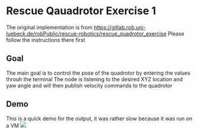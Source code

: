 # Rescue Qauadrotor Exercise 1

The original implementation is from https://gitlab.rob.uni-luebeck.de/robPublic/rescue-robotics/rescue_quadrotor_exercise
Please follow the instructions there first 

## Goal
The main goal is to control the pose of the quadrotor by entering the values throuh the terminal
The node is listening to the desired XYZ location and yaw angle and will then publish velocity commands to the quadrotor

## Demo

This is a quick demo for the output, it was rather slow because it was run on a VM
![](https://github.com/MoSaeedd/ROS2_simple/edit/main/rescue_quadrotor_exercise_1/img/demo.gif)


